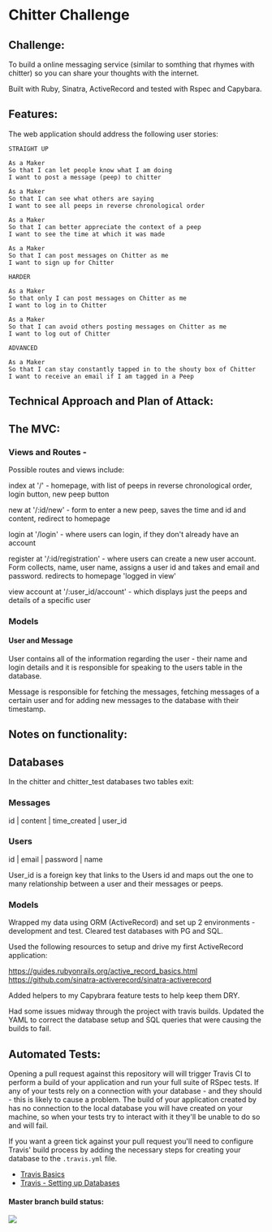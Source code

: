 Chitter Challenge
=================

Challenge:
-------
 To build a online messaging service (similar to somthing that rhymes with chitter) so you can share your thoughts with the internet.

 Built with Ruby, Sinatra, ActiveRecord and tested with Rspec and Capybara.

Features:
-------
The web application should address the following user stories:

```
STRAIGHT UP

As a Maker
So that I can let people know what I am doing  
I want to post a message (peep) to chitter

As a Maker
So that I can see what others are saying  
I want to see all peeps in reverse chronological order

As a Maker
So that I can better appreciate the context of a peep
I want to see the time at which it was made

As a Maker
So that I can post messages on Chitter as me
I want to sign up for Chitter

HARDER

As a Maker
So that only I can post messages on Chitter as me
I want to log in to Chitter

As a Maker
So that I can avoid others posting messages on Chitter as me
I want to log out of Chitter

ADVANCED

As a Maker
So that I can stay constantly tapped in to the shouty box of Chitter
I want to receive an email if I am tagged in a Peep
```

Technical Approach and Plan of Attack:
-----

## The MVC:

### Views and Routes -

Possible routes and views include:

index at '/' - homepage, with list of peeps in reverse chronological order, login button, new peep button

new at '/:id/new' - form to enter a new peep, saves the time and id and content, redirect to homepage

login at '/login' - where users can login, if they don't already have an account

register at '/:id/registration' - where users can create a new user account. Form collects, name, user name, assigns a user id and takes and email and password. redirects to homepage 'logged in view'

view account at '/:user_id/account' - which displays just the peeps and details of a specific user

### Models

#### User and Message

User contains all of the information regarding the user - their name and login details and it is responsible for speaking to the users table in the database.

Message is responsible for fetching the messages, fetching messages of a certain user and for adding new messages to the database with their timestamp.

Notes on functionality:
------

## Databases

In the chitter and chitter_test databases two tables exit:

### Messages

id | content | time_created | user_id

### Users

id | email | password | name

User_id is a foreign key that links to the Users id and maps out the one to many relationship between a user and their messages or peeps.

### Models

Wrapped my data using ORM (ActiveRecord) and set up 2 environments - development and test. Cleared test databases with PG and SQL.

Used the following resources to setup and drive my first ActiveRecord application:

https://guides.rubyonrails.org/active_record_basics.html
https://github.com/sinatra-activerecord/sinatra-activerecord

Added helpers to my Capybrara feature tests to help keep them DRY.

Had some issues midway through the project with travis builds. Updated the YAML to correct the database setup and SQL queries that were causing the builds to fail.

Automated Tests:
-----

Opening a pull request against this repository will will trigger Travis CI to perform a build of your application and run your full suite of RSpec tests. If any of your tests rely on a connection with your database - and they should - this is likely to cause a problem. The build of your application created by has no connection to the local database you will have created on your machine, so when your tests try to interact with it they'll be unable to do so and will fail.

If you want a green tick against your pull request you'll need to configure Travis' build process by adding the necessary steps for creating your database to the `.travis.yml` file.

- [Travis Basics](https://docs.travis-ci.com/user/tutorial/)
- [Travis - Setting up Databases](https://docs.travis-ci.com/user/database-setup/)

#### Master branch build status:
![](https://travis-ci.org/naeglinghaff/chitter-challenge.svg?branch=master)

